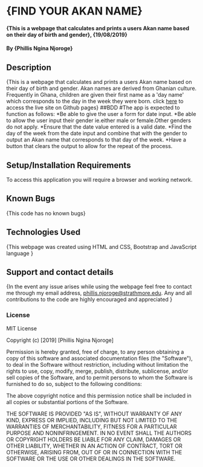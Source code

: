 # {FIND YOUR AKAN NAME}
#### {This is a webpage that calculates and prints a users Akan name based on their day of birth and gender}, {19/08/2019}
#### By **{Phillis Ngina Njoroge}**
## Description
{This is a webpage that calculates and prints a users Akan name based on their day of birth and gender. Akan names are derived from Ghanian culture. Frequently in Ghana, children are given their first name as a 'day name' which corresponds to the day in the week they were born. click <a href="https://ngina07.github.io/akan-names/">here</a> to access the live site on Github pages}
##BDD
#The app is expected to function as follows:
*Be able to give the user a form for date input.
*Be able to allow the user input their gender ie.either male or female.Other genders do not apply.
*Ensure that the date value entered is a valid date.
*Find the day of the week from the date input and combine that with the gender to output an Akan name that corresponds to that day of the week.
*Have a button that clears the output to allow for the repeat of the process.


## Setup/Installation Requirements
To access this application you will require a browser and working network.
## Known Bugs
{This code has no known bugs}
## Technologies Used
{This webpage was created using HTML and CSS, Bootstrap and JavaScript language }
## Support and contact details
{In the event any issue arises while using the webpage feel free to contact me through my email address, phillis.njoroge@strathmore.edu. Any and all contributions to the code are highly encouraged and appreciated }
### License
MIT License

Copyright (c) [2019] [Phillis Ngina Njoroge]

Permission is hereby granted, free of charge, to any person obtaining a copy
of this software and associated documentation files (the "Software"), to deal
in the Software without restriction, including without limitation the rights
to use, copy, modify, merge, publish, distribute, sublicense, and/or sell
copies of the Software, and to permit persons to whom the Software is
furnished to do so, subject to the following conditions:

The above copyright notice and this permission notice shall be included in all
copies or substantial portions of the Software.

THE SOFTWARE IS PROVIDED "AS IS", WITHOUT WARRANTY OF ANY KIND, EXPRESS OR
IMPLIED, INCLUDING BUT NOT LIMITED TO THE WARRANTIES OF MERCHANTABILITY,
FITNESS FOR A PARTICULAR PURPOSE AND NONINFRINGEMENT. IN NO EVENT SHALL THE
AUTHORS OR COPYRIGHT HOLDERS BE LIABLE FOR ANY CLAIM, DAMAGES OR OTHER
LIABILITY, WHETHER IN AN ACTION OF CONTRACT, TORT OR OTHERWISE, ARISING FROM,
OUT OF OR IN CONNECTION WITH THE SOFTWARE OR THE USE OR OTHER DEALINGS IN THE
SOFTWARE.

